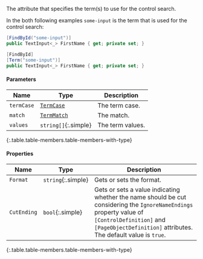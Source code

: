The attribute that specifies the term(s) to use for the control search.

In the both following examples `some-input` is the term that is used for the control search:

```cs
[FindById("some-input")]
public TextInput<_> FirstName { get; private set; }
```
```cs
[FindById]
[Term("some-input")]
public TextInput<_> FirstName { get; private set; }
```

#### Parameters

Name | Type | Description
---- | ---- | -----------
`termCase` | [`TermCase`](#termcase) | The term case.
`match` | [`TermMatch`](#termmatch) | The match.
`values` | `string[]`{:.simple} | The term values.
{:.table.table-members.table-members-with-type}

#### Properties

Name | Type | Description
---- | ---- | -----------
`Format` | `string`{:.simple} | Gets or sets the format.
`CutEnding` | `bool`{:.simple} | Gets or sets a value indicating whether the name should be cut considering the `IgnoreNameEndings` property value of `[ControlDefinition]` and `[PageObjectDefinition]` attributes. The default value is `true`.
{:.table.table-members.table-members-with-type}